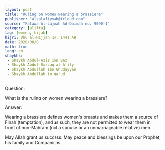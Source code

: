 ```yaml
---
layout: post
title: "Ruling on women wearing a brassiere"
publisher: "alsalafiyyah@icloud.com"
source: "Fatawa Al-Lajnah Ad-Daimah no. 9090-1"
category: [alifta]
tag: [women, hijab]
hijri: Dhu al-Hijjah 14, 1441 AH
date: 2020/08/8
math: true
lang: en
shaykhs: 
 - Shaykh Abdul-Aziz ibn Baz
 - Shaykh Abdul-Razzaq al-Afify
 - Shaykh Abdullah Ibn Ghudayyan
 - Shaykh Abdullah in Qa'ud
---
```


Question: 

What is the ruling on women wearing a brassiere?

Answer: 

Wearing a brassiere defines women's breasts and makes them a source of Finah (temptation), and as such, they are not permitted to wear them in front of non-Mahram (not a spouse or an unmarriageable relative) men.

May Allah grant us success. May peace and blessings be upon our Prophet, his family and Companions.
